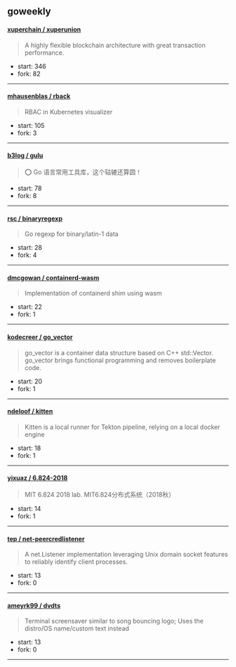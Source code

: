 ## goweekly

#### [xuperchain / xuperunion](https://github.com/xuperchain/xuperunion)

> A highly flexible blockchain architecture with great transaction performance.

+ start: 346
+ fork: 82

----


#### [mhausenblas / rback](https://github.com/mhausenblas/rback)

> RBAC in Kubernetes visualizer 

+ start: 105
+ fork: 3

----


#### [b3log / gulu](https://github.com/b3log/gulu)

> ⭕ Go 语言常用工具库，这个轱辘还算圆！

+ start: 78
+ fork: 8

----


#### [rsc / binaryregexp](https://github.com/rsc/binaryregexp)

> Go regexp for binary/latin-1 data

+ start: 28
+ fork: 4

----


#### [dmcgowan / containerd-wasm](https://github.com/dmcgowan/containerd-wasm)

> Implementation of containerd shim using wasm

+ start: 22
+ fork: 1

----


#### [kodecreer / go_vector](https://github.com/kodecreer/go_vector)

> go_vector is a container data structure based on C++ std::Vector. go_vector brings functional programming and removes boilerplate code.

+ start: 20
+ fork: 1

----


#### [ndeloof / kitten](https://github.com/ndeloof/kitten)

> Kitten is a local runner for Tekton pipeline, relying on a local docker engine

+ start: 18
+ fork: 1

----


#### [yixuaz / 6.824-2018](https://github.com/yixuaz/6.824-2018)

> MIT 6.824 2018 lab. MIT6.824分布式系统（2018秋）

+ start: 14
+ fork: 1

----


#### [tep / net-peercredlistener](https://github.com/tep/net-peercredlistener)

> A net.Listener implementation leveraging Unix domain socket features to reliably identify client processes.

+ start: 13
+ fork: 0

----


#### [ameyrk99 / dvdts](https://github.com/ameyrk99/dvdts)

> Terminal screensaver similar to song bouncing logo; Uses the distro/OS name/custom text instead

+ start: 13
+ fork: 0

----

